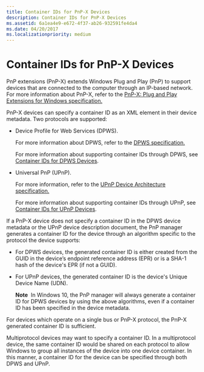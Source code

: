 ```yaml
---
title: Container IDs for PnP-X Devices
description: Container IDs for PnP-X Devices
ms.assetid: 6a1ea4e9-e672-4f37-ab26-932591fe4da4
ms.date: 04/20/2017
ms.localizationpriority: medium
---
```


# Container IDs for PnP-X Devices


PnP extensions (PnP-X) extends Windows Plug and Play (PnP) to support devices that are connected to the computer through an IP-based network. For more information about PnP-X, refer to the [PnP-X: Plug and Play Extensions for Windows specification.](http://go.microsoft.com/fwlink/p/?linkid=142398                  )

PnP-X devices can specify a container ID as an XML element in their device metadata. Two protocols are supported:

-   Device Profile for Web Services (DPWS).

    For more information about DPWS, refer to the [DPWS specification.](http://go.microsoft.com/fwlink/p/?linkid=142400)

    For more information about supporting container IDs through DPWS, see [Container IDs for DPWS Devices](container-ids-for-dpws-devices.md).

-   Universal PnP (UPnP).

    For more information, refer to the [UPnP Device Architecture specification.](http://go.microsoft.com/fwlink/p/?linkid=142402)

    For more information about supporting container IDs through UPnP, see [Container IDs for UPnP Devices](container-ids-for-upnp-devices.md).

If a PnP-X device does not specify a container ID in the DPWS device metadata or the UPnP device description document, the PnP manager generates a container ID for the device through an algorithm specific to the protocol the device supports:

-   For DPWS devices, the generated container ID is either created from the GUID in the device’s endpoint reference address (EPR) or is a SHA-1 hash of the device's EPR (if not a GUID).

-   For UPnP devices, the generated container ID is the device's Unique Device Name (UDN).

    **Note**  In Windows 10, the PnP manager will always generate a container ID for DPWS devices by using the above algorithms, even if a container ID has been specified in the device metadata.

     

For devices which operate on a single bus or PnP-X protocol, the PnP-X generated container ID is sufficient.

Multiprotocol devices may want to specify a container ID. In a multiprotocol device, the same container ID would be shared on each protocol to allow Windows to group all instances of the device into one device container. In this manner, a container ID for the device can be specified through both DPWS and UPnP.

 

 





